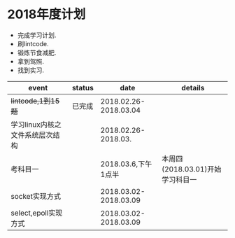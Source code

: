 2018年度计划
===

* 完成学习计划.  
* 刷lintcode.  
* 锻炼节食减肥.  
* 拿到驾照.  
* 找到实习.  


|event|status|date|details|
|-|-|-|-|
|~~lintcode,1到15题~~|已完成|2018.02.26-2018.03.04||
|学习linux内核之文件系统层次结构||2018.02.26-2018.03.||
|考科目一||2018.03.6,下午1点半|本周四(2018.03.01)开始学习科目一|
|socket实现方式||2018.03.02-2018.03.09|
|select,epoll实现方式||2018.03.02-2018.03.09|
